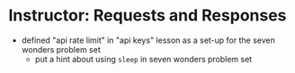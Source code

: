 # Instructor: Requests and Responses

- defined "api rate limit" in "api keys" lesson as a set-up for the seven wonders problem set
  - put a hint about using `sleep` in seven wonders problem set
